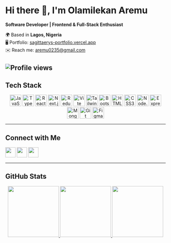 # Hi there 👋, I'm Olamilekan Aremu  

**Software Developer | Frontend & Full-Stack Enthusiast**  

🌍 Based in **Lagos, Nigeria**  
🖥️ Portfolio: [sagittaerys-portfolio.vercel.app](https://sagittaerys-portfolio.vercel.app)  
✉️ Reach me: [aremu0235@gmail.com](mailto:aremu0235@gmail.com)  


![Profile views](https://komarev.com/ghpvc/?username=sagittaerys&color=blue)
---

## Tech Stack  

<p align="center">
  <a href="https://developer.mozilla.org/en-US/docs/Web/JavaScript"><img src="https://raw.githubusercontent.com/danielcranney/readme-generator/main/public/icons/skills/javascript-colored.svg" width="36" height="36" alt="JavaScript" /></a>
  <a href="https://www.typescriptlang.org/"><img src="https://raw.githubusercontent.com/danielcranney/readme-generator/main/public/icons/skills/typescript-colored.svg" width="36" height="36" alt="TypeScript" /></a>
  <a href="https://react.dev/"><img src="https://raw.githubusercontent.com/danielcranney/readme-generator/main/public/icons/skills/react-colored.svg" width="36" height="36" alt="React" /></a>
  <a href="https://nextjs.org/"><img src="https://raw.githubusercontent.com/danielcranney/readme-generator/main/public/icons/skills/nextjs-colored.svg" width="36" height="36" alt="Next.js" /></a>
  <a href="https://redux.js.org/"><img src="https://raw.githubusercontent.com/danielcranney/readme-generator/main/public/icons/skills/redux-colored.svg" width="36" height="36" alt="Redux" /></a>
  <a href="https://vitejs.dev/"><img src="https://raw.githubusercontent.com/danielcranney/readme-generator/main/public/icons/skills/vite-colored.svg" width="36" height="36" alt="Vite" /></a>
  <a href="https://tailwindcss.com/"><img src="https://raw.githubusercontent.com/danielcranney/readme-generator/main/public/icons/skills/tailwindcss-colored.svg" width="36" height="36" alt="TailwindCSS" /></a>
  <a href="https://getbootstrap.com/"><img src="https://raw.githubusercontent.com/danielcranney/readme-generator/main/public/icons/skills/bootstrap-colored.svg" width="36" height="36" alt="Bootstrap" /></a>
  <a href="https://developer.mozilla.org/en-US/docs/Glossary/HTML5"><img src="https://raw.githubusercontent.com/danielcranney/readme-generator/main/public/icons/skills/html5-colored.svg" width="36" height="36" alt="HTML5" /></a>
  <a href="https://www.w3.org/TR/CSS/#css"><img src="https://raw.githubusercontent.com/danielcranney/readme-generator/main/public/icons/skills/css3-colored.svg" width="36" height="36" alt="CSS3" /></a>
  <a href="https://nodejs.org/"><img src="https://raw.githubusercontent.com/danielcranney/readme-generator/main/public/icons/skills/nodejs-colored.svg" width="36" height="36" alt="Node.js" /></a>
  <a href="https://expressjs.com/"><img src="https://raw.githubusercontent.com/danielcranney/readme-generator/main/public/icons/skills/express-colored.svg" width="36" height="36" alt="Express" /></a>
  <a href="https://www.mongodb.com/"><img src="https://raw.githubusercontent.com/danielcranney/readme-generator/main/public/icons/skills/mongodb-colored.svg" width="36" height="36" alt="MongoDB" /></a>
  <a href="https://git-scm.com/"><img src="https://raw.githubusercontent.com/danielcranney/readme-generator/main/public/icons/skills/git-colored.svg" width="36" height="36" alt="Git" /></a>
  <a href="https://figma.com/"><img src="https://raw.githubusercontent.com/danielcranney/readme-generator/main/public/icons/skills/figma-colored.svg" width="36" height="36" alt="Figma" /></a>
</p>  

---

## Connect with Me  

<p align="center">
  
  <a href="https://www.linkedin.com/in/olamilekan-aremu-a15651236/"><img src="https://raw.githubusercontent.com/danielcranney/readme-generator/main/public/icons/socials/linkedin.svg" width="32" /></a>
  <a href="https://x.com/sagittaric"><img src="https://raw.githubusercontent.com/danielcranney/readme-generator/main/public/icons/socials/twitter.svg" width="32" /></a>
  <a href="https://instagram.com/sagittaerys_"><img src="https://raw.githubusercontent.com/danielcranney/readme-generator/main/public/icons/socials/instagram.svg" width="32" /></a>
 
</p>  

---

## GitHub Stats  
<p align="center">
<a href="https://github.com/Sagittaerys">
  <img src="https://github-readme-stats.vercel.app/api?username=Sagittaerys&show_icons=true&theme=tokyonight&hide_border=true" height="160" />
</a>
<a href="https://github.com/Sagittaerys">
  <img src="https://github-readme-streak-stats.herokuapp.com?user=Sagittaerys&theme=tokyonight&hide_border=true" height="160" />
</a>  
<a href="https://github.com/Sagittaerys">
  <img src="https://github-readme-stats.vercel.app/api/top-langs/?username=Sagittaerys&layout=compact&theme=tokyonight&hide_border=true" height="160" />
</a>
</p>
